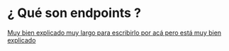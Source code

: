 # ¿ Qué son endpoints ?

[Muy bien explicado muy largo para escribirlo por acá pero está muy bien explicado](https://es.stackoverflow.com/questions/51758/qu%C3%A9-es-un-entry-point-y-un-end-point)